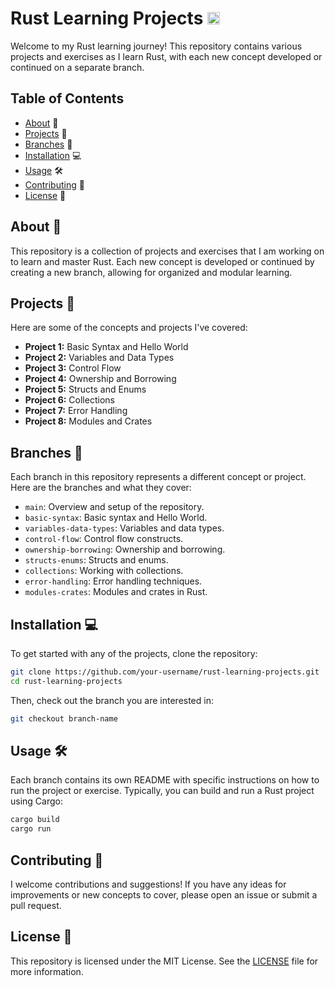 # Rust Learning Projects <img src="https://upload.wikimedia.org/wikipedia/commons/d/d5/Rust_programming_language_black_logo.svg" alt="Rust" style="height: 20px;"/>

Welcome to my Rust learning journey! This repository contains various projects and exercises as I learn Rust, with each new concept developed or continued on a separate branch.

## Table of Contents

- <a href="#about">About</a> 📖
- <a href="#projects">Projects</a> 🚀
- <a href="#branches">Branches</a> 🌿
- <a href="#installation">Installation</a> 💻
- <a href="#usage">Usage</a> 🛠️
- <a href="#contributing">Contributing</a> 🤝
- <a href="#license">License</a> 📜

## <a name="about">About 📖</a>

This repository is a collection of projects and exercises that I am working on to learn and master Rust. Each new concept is developed or continued by creating a new branch, allowing for organized and modular learning.

## <a name="projects">Projects 🚀</a>

Here are some of the concepts and projects I've covered:

- **Project 1:** Basic Syntax and Hello World
- **Project 2:** Variables and Data Types
- **Project 3:** Control Flow
- **Project 4:** Ownership and Borrowing
- **Project 5:** Structs and Enums
- **Project 6:** Collections
- **Project 7:** Error Handling
- **Project 8:** Modules and Crates

## <a name="branches">Branches 🌿</a>

Each branch in this repository represents a different concept or project. Here are the branches and what they cover:

- `main`: Overview and setup of the repository.
- `basic-syntax`: Basic syntax and Hello World.
- `variables-data-types`: Variables and data types.
- `control-flow`: Control flow constructs.
- `ownership-borrowing`: Ownership and borrowing.
- `structs-enums`: Structs and enums.
- `collections`: Working with collections.
- `error-handling`: Error handling techniques.
- `modules-crates`: Modules and crates in Rust.

## <a name="installation">Installation 💻</a>

To get started with any of the projects, clone the repository:

```bash
git clone https://github.com/your-username/rust-learning-projects.git
cd rust-learning-projects
```

Then, check out the branch you are interested in:

```bash
git checkout branch-name
```

## <a name="usage">Usage 🛠️ <a/>

Each branch contains its own README with specific instructions on how to run the project or exercise. Typically, you can build and run a Rust project using Cargo:

```bash
cargo build
cargo run
```

## <a name="contributing">Contributing 🤝 <a/>

I welcome contributions and suggestions! If you have any ideas for improvements or new concepts to cover, please open an issue or submit a pull request.

## <a name="license">License 📜 <a/>

This repository is licensed under the MIT License. See the [LICENSE](LICENSE) file for more information.
